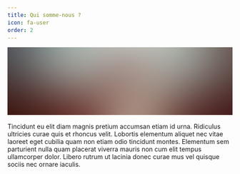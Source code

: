```yaml
---
title: Qui somme-nous ?
icon: fa-user
order: 2
---
```


<a href="#" class="image featured"><img src="assets/images/pic08.jpg" alt="" /></a>

<p>Tincidunt eu elit diam magnis pretium accumsan etiam id urna. Ridiculus
ultricies curae quis et rhoncus velit. Lobortis elementum aliquet nec vitae
laoreet eget cubilia quam non etiam odio tincidunt montes. Elementum sem
parturient nulla quam placerat viverra mauris non cum elit tempus ullamcorper
dolor. Libero rutrum ut lacinia donec curae mus vel quisque sociis nec
ornare iaculis.</p>
